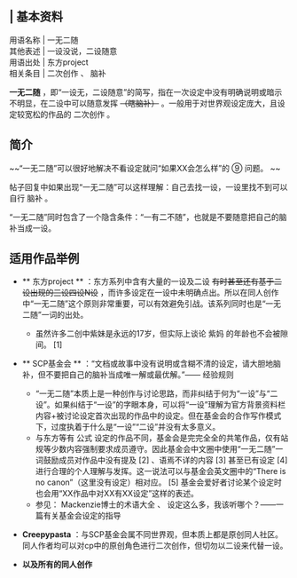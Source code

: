 |  **基本资料**  
---  
用语名称  |  一无二随   
其他表述  |  一设没说，二设随意   
用语出处  |  东方project   
相关条目  |  二次创作  、  脑补   
  
**一无二随** ，即“一设无，二设随意”的简写，指在一次设定中没有明确说明或暗示不明显，在二设中可以随意发挥 ~~（瞎脑补）~~
。一般用于对世界观设定庞大，且设定较宽松的作品的  二次创作  。

##  简介

~~“一无二随”可以很好地解决不看设定就问“如果XX会怎么样”的 ⑨  问题。 ~~

帖子回复中如果出现“一无二随”可以这样理解：自己去找一设，一设里找不到可以自行  脑补  。

“一无二随”同时包含了一个隐含条件：“一有二不随”，也就是不要随意把自己的脑补当成一设。

##  适用作品举例

  * ** 东方project  ** ：东方系列中含有大量的一设及二设 ~~有时甚至还有基于二设出现的三设四设N设~~ ，而许多设定在一设中未明确点出。所以在同人创作中“一无二随”这个原则非常重要，可以有效避免引战。该系列同时也是“一无二随”一词的出处。 
    * 虽然许多二创中紫妹是永远的17岁，但实际上谈论  紫妈  的年龄也不会被隙间。  [1] 

  * ** SCP基金会  ** ：“文档或故事中没有说明或含糊不清的设定，请大胆地脑补，但不要把自己的脑补当成唯一解或最优解。”——  经验规则 
    * “一无二随”本质上是一种创作与讨论思路，而非纠结于何为“一设”与“二设”。如果纠结于“一设”的字眼本身，可以将“一设”理解为官方背景资料栏内容+被讨论设定首次出现的作品中的设定。但在基金会的合作写作模式下，过度执着于什么是“一设”“二设”并没有太多意义。 
    * 与东方等有  公式  设定的作品不同，基金会是完完全全的共笔作品，仅有站规等少数内容强制要求成员遵守。因此基金会中文圈中使用“一无二随”一词鼓励成员对作品中没有提及  [2]  、语焉不详的内容  [3]  甚至已有设定  [4]  进行合理的个人理解与发挥。这一说法可以与基金会英文圈中的“There is no canon”（这里没有设定）相对应。  [5]  基金会爱好者讨论某个设定时也会用“XX作品中对XX有XX设定”这样的表述。 
    * 参见：  Mackenzie博士的术语大全  、  设定这么多，我该听哪个？——一篇有关基金会设定的指导 

  * **Creepypasta** ：与SCP基金会属不同世界观，但本质上都是原创同人社区。同人作者均可以对cp中的原创角色进行二次创作，但切勿以二设来代替一设。 

  * **以及所有的同人创作**